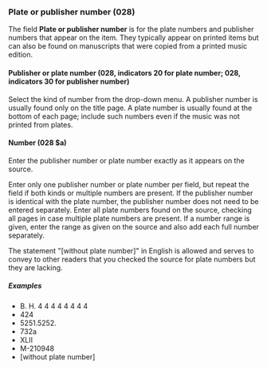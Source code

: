 ### Plate or publisher number (028)

The field **Plate or publisher number** is for the plate numbers and publisher numbers that appear on the item. They typically appear on printed items but can also be found on manuscripts that were copied from a printed music edition.

#### Publisher or plate number (028, indicators 20 for plate number; 028, indicators 30 for publisher number)

Select the kind of number from the drop-down menu. A publisher number is usually found only on the title page. A plate number is usually found at the bottom of each page; include such numbers even if the music was not printed from plates.

#### Number (028 $a)

Enter the publisher number or plate number exactly as it appears on the source.

Enter only one publisher number or plate number per field, but repeat the field if both kinds or multiple numbers are present. If the publisher number is identical with the plate number, the publisher number does not need to be entered separately. Enter all plate numbers found on the source, checking all pages in case multiple plate numbers are present. If a number range is given, enter the range as given on the source and also add each full number separately.

The statement "[without plate number]" in English is allowed and serves to convey to other readers that you checked the source for plate numbers but they are lacking.

##### Examples

- B. H. 4 4 4 4 4 4 4 4
- 424
- 5251.5252.
- 732a
- XLII
- M-210948
- [without plate number]
